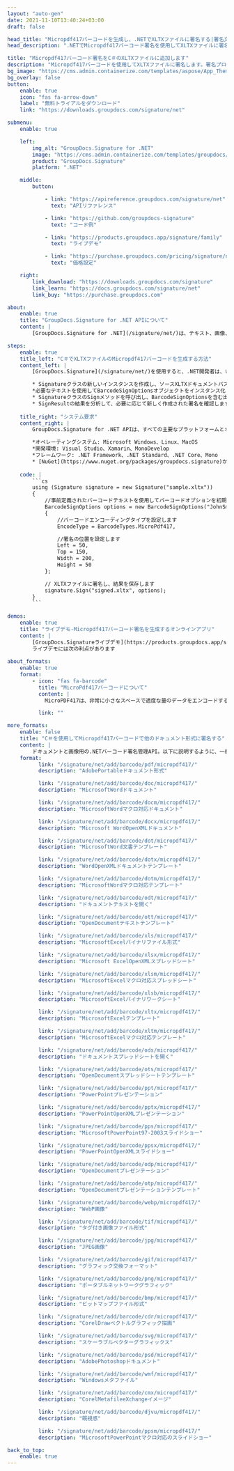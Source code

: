 ```yaml
---
layout: "auto-gen"
date: 2021-11-10T13:40:24+03:00
draft: false

head_title: "Micropdf417バーコードを生成し、.NETでXLTXファイルに署名する|署名文書"
head_description: ".NETでMicropdf417バーコード署名を使用してXLTXファイルに署名する-人気のあるビジネスドキュメントや画像ファイル形式にバーコードを追加します."

title: "Micropdf417バーコード署名をC＃のXLTXファイルに追加します"
description: "Micropdf417バーコードを使用してXLTXファイルに署名します。署名プロパティを操作し、ニーズに合ったドキュメント内で高度な署名オプションを設定します."
bg_image: "https://cms.admin.containerize.com/templates/aspose/App_Themes/V3/images/bg/header1.png"
bg_overlay: false
button:
    enable: true
    icon: "fas fa-arrow-down"
    label: "無料トライアルをダウンロード"
    link: "https://downloads.groupdocs.com/signature/net"

submenu:
    enable: true

    left:
        img_alt: "GroupDocs.Signature for .NET"
        image: "https://cms.admin.containerize.com/templates/groupdocs/images/product-logos/90x90-noborder/groupdocs-signature-net.png"
        product: "GroupDocs.Signature"
        platform: ".NET"

    middle:
        button:

            - link: "https://apireference.groupdocs.com/signature/net"
              text: "APIリファレンス"

            - link: "https://github.com/groupdocs-signature"
              text: "コード例"

            - link: "https://products.groupdocs.app/signature/family"
              text: "ライブデモ"

            - link: "https://purchase.groupdocs.com/pricing/signature/net"
              text: "価格設定"

    right:
        link_download: "https://downloads.groupdocs.com/signature"
        link_learn: "https://docs.groupdocs.com/signature/net"
        link_buy: "https://purchase.groupdocs.com"

about:
    enable: true
    title: "GroupDocs.Signature for .NET APIについて"
    content: |
        [GroupDocs.Signature for .NET](/signature/net/)は、テキスト、画像、バーコード、スタンプ、フォームフィールド、QRコード、メタデータなどのさまざまな署名タイプを使用してデジタルドキュメントに電子署名するネイティブ.NETAPIです。ユーザーは、PDF、Microsoft Word、Excelワークシート、PowerPointプレゼンテーション、Adobe Photoshop、メタファイル、および画像ファイル形式内のデジタル署名を追加、編集、検証、削除、および検索でき、必要に応じて署名プロパティをカスタマイズするための追加サポートがあります。

steps:
    enable: true
    title_left: "C＃でXLTXファイルのMicropdf417バーコードを生成する方法"
    content_left: |
        [GroupDocs.Signature](/signature/net/)を使用すると、.NET開発者は、いくつかの簡単な手順を実行することで、アプリケーション内のXLTXファイルにMicropdf417バーコードを簡単に追加できます。

        * Signatureクラスの新しいインスタンスを作成し、ソースXLTXドキュメントパスをコンストラクターパラメーターとして渡します。
        *必要なテキストを使用してBarcodeSignOptionsオブジェクトをインスタンス化し、EncodeTypeプロパティをMicroPdf417に設定します。
        * SignatureクラスのSignメソッドを呼び出し、BarcodeSignOptionsを含む出力XLTXファイル名を渡します。
        * SignResultの結果を分析して、必要に応じて新しく作成された署名を確認します。
        
    title_right: "システム要求"
    content_right: |
        GroupDocs.Signature for .NET APIは、すべての主要なプラットフォームとオペレーティングシステムでサポートされています。以下のコードを実行する前に、システムに次の前提条件がインストールされていることを確認してください。

        *オペレーティングシステム: Microsoft Windows、Linux、MacOS
        *開発環境: Visual Studio、Xamarin、MonoDevelop
        *フレームワーク: .NET Framework、.NET Standard、.NET Core、Mono
        * [NuGet](https://www.nuget.org/packages/groupdocs.signature)からGroupDocs.Signaturefor.NETの最新バージョンをダウンロードします
        
    code: |
        ```cs
        using (Signature signature = new Signature("sample.xltx"))
        {
            //事前定義されたバーコードテキストを使用してバーコードオプションを初期化します
            BarcodeSignOptions options = new BarcodeSignOptions("JohnSmith")
            {
                //バーコードエンコーディングタイプを設定します
                EncodeType = BarcodeTypes.MicroPdf417,

                //署名の位置を設定します
                Left = 50,
                Top = 150,
                Width = 200,
                Height = 50
            };

            // XLTXファイルに署名し、結果を保存します 
            signature.Sign("signed.xltx", options);
        }
        ```
        
demos:
    enable: true
    title: "ライブデモ-Micropdf417バーコード署名を生成するオンラインアプリ"
    content: |
        [GroupDocs.Signatureライブデモ](https://products.groupdocs.app/signature/family)サイトにアクセスして、Micropdf417バーコードをXLTXファイルに今すぐ追加してください。  
        ライブデモには次の利点があります
        
about_formats:
    enable: true
    format:
        - icon: "fas fa-barcode"
          title: "MicroPdf417バーコードについて"
          content: |
            MicroPDF417は、非常に小さなスペースで適度な量のデータをエンコードするように設計された、2次元の可変長スタックシンボルです。 PDF417に基づいており、その機能のいくつかを共有しています。

          link: ""

more_formats:
    enable: false
    title: "C＃を使用してMicropdf417バーコードで他のドキュメント形式に署名する"
    content: |
        ドキュメントと画像用の.NETバーコード署名管理API。以下に説明するように、一般的なファイル形式のいくつかにバーコード署名を追加します。
    format: 
          link: "/signature/net/add/barcode/pdf/micropdf417/"
          description: "AdobePortableドキュメント形式"

          link: "/signature/net/add/barcode/doc/micropdf417/"
          description: "MicrosoftWordドキュメント"

          link: "/signature/net/add/barcode/docm/micropdf417/"
          description: "MicrosoftWordマクロ対応ドキュメント"

          link: "/signature/net/add/barcode/docx/micropdf417/"
          description: "Microsoft WordOpenXMLドキュメント"

          link: "/signature/net/add/barcode/dot/micropdf417/"
          description: "MicrosoftWord文書テンプレート"

          link: "/signature/net/add/barcode/dotx/micropdf417/"
          description: "WordOpenXMLドキュメントテンプレート"

          link: "/signature/net/add/barcode/dotm/micropdf417/"
          description: "MicrosoftWordマクロ対応テンプレート"       

          link: "/signature/net/add/barcode/odt/micropdf417/"
          description: "ドキュメントテキストを開く"

          link: "/signature/net/add/barcode/ott/micropdf417/"
          description: "OpenDocumentテキストテンプレート"

          link: "/signature/net/add/barcode/xls/micropdf417/"
          description: "MicrosoftExcelバイナリファイル形式"

          link: "/signature/net/add/barcode/xlsx/micropdf417/"
          description: "Microsoft ExcelOpenXMLスプレッドシート"

          link: "/signature/net/add/barcode/xlsm/micropdf417/"
          description: "MicrosoftExcelマクロ対応スプレッドシート"

          link: "/signature/net/add/barcode/xlsb/micropdf417/"
          description: "MicrosoftExcelバイナリワークシート"

          link: "/signature/net/add/barcode/xltx/micropdf417/"
          description: "MicrosoftExcelテンプレート"

          link: "/signature/net/add/barcode/xltm/micropdf417/"
          description: "MicrosoftExcelマクロ対応テンプレート"

          link: "/signature/net/add/barcode/ods/micropdf417/"
          description: "ドキュメントスプレッドシートを開く"

          link: "/signature/net/add/barcode/ots/micropdf417/"
          description: "OpenDocumentスプレッドシートテンプレート"

          link: "/signature/net/add/barcode/ppt/micropdf417/"
          description: "PowerPointプレゼンテーション"

          link: "/signature/net/add/barcode/pptx/micropdf417/"
          description: "PowerPointOpenXMLプレゼンテーション"

          link: "/signature/net/add/barcode/pps/micropdf417/"
          description: "MicrosoftPowerPoint97-2003スライドショー"

          link: "/signature/net/add/barcode/ppsx/micropdf417/"
          description: "PowerPointOpenXMLスライドショー"                              

          link: "/signature/net/add/barcode/odp/micropdf417/"
          description: "OpenDocumentプレゼンテーション"

          link: "/signature/net/add/barcode/otp/micropdf417/"
          description: "OpenDocumentプレゼンテーションテンプレート"

          link: "/signature/net/add/barcode/webp/micropdf417/"
          description: "WebP画像"

          link: "/signature/net/add/barcode/tif/micropdf417/"
          description: "タグ付き画像ファイル形式"

          link: "/signature/net/add/barcode/jpg/micropdf417/"
          description: "JPEG画像"

          link: "/signature/net/add/barcode/gif/micropdf417/"
          description: "グラフィック交換フォーマット"

          link: "/signature/net/add/barcode/png/micropdf417/"
          description: "ポータブルネットワークグラフィック"

          link: "/signature/net/add/barcode/bmp/micropdf417/"
          description: "ビットマップファイル形式"

          link: "/signature/net/add/barcode/cdr/micropdf417/"
          description: "CorelDrawベクトルグラフィック描画"

          link: "/signature/net/add/barcode/svg/micropdf417/"
          description: "スケーラブルベクターグラフィックス"

          link: "/signature/net/add/barcode/psd/micropdf417/"
          description: "AdobePhotoshopドキュメント"

          link: "/signature/net/add/barcode/wmf/micropdf417/"
          description: "Windowsメタファイル"        

          link: "/signature/net/add/barcode/cmx/micropdf417/"
          description: "CorelMetafileeXchangeイメージ"

          link: "/signature/net/add/barcode/djvu/micropdf417/"
          description: "既視感"

          link: "/signature/net/add/barcode/ppsm/micropdf417/"
          description: "MicrosoftPowerPointマクロ対応のスライドショー"

back_to_top:
    enable: true
---
```

